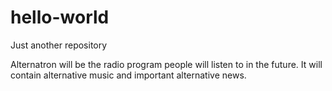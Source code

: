 # hello-world
Just another repository

Alternatron will be the radio program people will listen to in the future.
It will contain alternative music and important alternative news.
